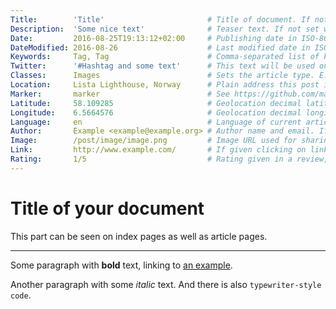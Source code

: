 ```yaml
---
Title:        'Title'                       # Title of document. If not set the first line of your Markdown will be used as title.
Description:  'Some nice text'              # Teaser text. If not set will be generated from article text. For details see below.
Date:         2016-08-25T19:13:12+02:00     # Publishing date in ISO-8601. If not set this will be taken from the file date. If this date set into the future, the article will not be published until the date is reached.
DateModified: 2016-08-26                    # Last modified date in ISO-8601. If not set this will be taken from the file date publishing date.
Keywords:     Tag, Tag                      # Comma-separated list of keywords / tags.
Twitter:      '#Hashtag and some text'      # This text will be used on Twitter. If not set will default to title of document.
Classes:      Images                        # Sets the article type. E.g. `Images`, `Link`. This will be used as `class` attribute on the article, allowing for special CSS.
Location:     Lista Lighthouse, Norway      # Plain address this post is supposed to be located at.
Marker:       marker                        # See https://github.com/mapbox/simplestyle-spec/blob/master/1.1.0/README.md#3-client-behavior, definition for "marker-symbol"
Latitude:     58.109285                     # Geolocation decimal latitude in WGS84, ranging from -90 to 90. If not given will be inferred from `Location` if given.
Longitude:    6.5664576                     # Geolocation decimal longitude in WGS84, ranging from -180 to 180. If not given will be inferred from `Location` if given.
Language:     en                            # Language of current article, given in ISO 639-1 or RFC1766. If not set will default to blog's language.
Author:       Example <example@example.org> # Author name and email. If not set will default to blog's main author.
Image:        /post/image/image.png         # Image URL used for sharing. It is best to make this URL absolute. If not set the first image found in the article text will be used.
Link:         http://www.example.com/       # If given clicking on links to this article redirects to this URL instead of the original post's link.
Rating:       1/5                           # Rating given in a review, with `x` out of `y`, `1` being the lowest possible rating.
---
```


Title of your document
======================

This part can be seen on index pages as well as article pages.

***

Some paragraph with **bold** text, linking to [an example](https://www.example.com/).

Another paragraph with some _italic_ text. And there is also `typewriter-style code`.
